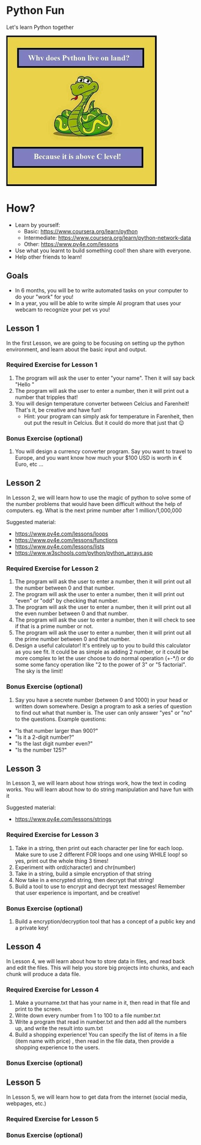 # Python Fun
Let's learn Python together

![pythonfun](/pythonfun.jpg) 

# How?
- Learn by yourself: 
  - Basic: https://www.coursera.org/learn/python
  - Intermediate: https://www.coursera.org/learn/python-network-data
  - Other: https://www.py4e.com/lessons
- Use what you learnt to build something cool! then share with everyone.
- Help other friends to learn!

## Goals
- In 6 months, you will be to write automated tasks on your computer to do your "work" for you!
- In a year, you will be able to write simple AI program that uses your webcam to recognize your pet vs you!

## Lesson 1
In the first Lesson, we are going to be focusing on setting up the python environment, and learn about the basic input and output.

### Required Exercise for Lesson 1
1. The program will ask the user to enter "your name". Then it will say back "Hello <your name>"
2. The program will ask the user to enter a number, then it will print out a number that tripples that!
3. You will design temperature converter between Celcius and Farenheit! That's it, be creative and have fun!
    - Hint: your program can simply ask for temperature in Farenheit, then out put the result in Celcius. But it could do more that just that :wink:

### Bonus Exercise (optional)
1. You will design a currency converter program. Say you want to travel to Europe, and you want know how much your $100 USD is worth in € Euro, etc ...

## Lesson 2
In Lesson 2, we will learn how to use the magic of python to solve some of the number problems that would have been difficult without the help of computers.
eg. What is the next prime number after 1 million/1,000,000

Suggested material:
- https://www.py4e.com/lessons/loops
- https://www.py4e.com/lessons/functions
- https://www.py4e.com/lessons/lists
- https://www.w3schools.com/python/python_arrays.asp

### Required Exercise for Lesson 2
1. The program will ask the user to enter a number, then it will print out all the number between 0 and that number.
2. The program will ask the user to enter a number, then it will print out "even" or "odd" by checking that number.
3. The program will ask the user to enter a number, then it will print out all the even number between 0 and that number.
4. The program will ask the user to enter a number, then it will check to see if that is a prime number or not.
5. The program will ask the user to enter a number, then it will print out all the prime number between 0 and that number.
6. Design a useful calculator! It's entirely up to you to build this calculator as you see fit. It could be as simple as adding 2 number, or it could be more complex to let the user choose to do normal operation (+-*/) or do some some fancy operation like "2 to the power of 3" or "5 factorial". The sky is the limit!

### Bonus Exercise (optional)
1. Say you have a secrete number (between 0 and 1000) in your head or written down somewhere. Design a program to ask a series of question to find out what that number is. The user can only answer "yes" or "no" to the questions. Example questions:
  - "Is that number larger than 900?"
  - "Is it a 2-digit number?"
  - "Is the last digit number even?"
  - "Is the number 125?"

## Lesson 3
In Lesson 3, we will learn about how strings work, how the text in coding works. You will learn about how to do string manipulation and have fun with it

Suggested material:
  -  https://www.py4e.com/lessons/strings
  
### Required Exercise for Lesson 3

1. Take in a string, then print out each character per line for each loop. Make sure to use 2 different FOR loops and one using WHILE loop! so yes, print out the whole thing 3 times!
2. Experiment with ord(character) and chr(number)
3. Take in a string, build a simple encryption of that string
4. Now take in a encrypted string, then decrypt that string!
5. Build a tool to use to encrypt and decrypt text messages! Remember that user experience is important, and be creative!

### Bonus Exercise (optional)
1. Build a encryption/decryption tool that has a concept of a public key and a private key!
  
## Lesson 4
In Lesson 4, we will learn about how to store data in files, and read back and edit the files. This will help you store big projects into chunks, and each chunk will produce a data file.

### Required Exercise for Lesson 4

1. Make a yourname.txt that has your name in it, then read in that file and print to the screen.
2. Write down every number from 1 to 100 to a file number.txt
3. Write a program that read in number.txt and then add all the numbers up, and write the result into sum.txt
4. Build a shopping experience! You can specify the list of items in a file (item name with price) , then read in the file data, then provide a shopping experience to the users. 

### Bonus Exercise (optional)



## Lesson 5
In Lesson 5, we will learn how to get data from the internet (social media, webpages, etc.)

### Required Exercise for Lesson 5

### Bonus Exercise (optional)
